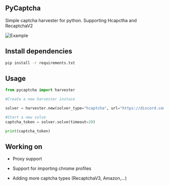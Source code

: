 
## PyCaptcha

Simple captcha harvester for python. Supporting Hcapctha and RecaptchaV2

![Example](https://media.discordapp.net/attachments/957767715655925780/1041025966887153724/image.png?width=1314&height=906)


## Install dependencies

```bash
pip install -r requirements.txt
```
## Usage

```python
from pycaptcha import harvester

#Create a new harvester instace 

solver = harvester.new(solver_type="hcaptcha", url="https://discord.com/register", site_key="4c672d35-0701-42b2-88c3-78380b0db560")

#Start a new solve
captcha_token = solver.solve(timeout=20)

print(captcha_token)

```

## Working on

- Proxy support

- Support for importing chrome profiles

- Adding more captcha types (RecaptchaV3, Amazon,...)

